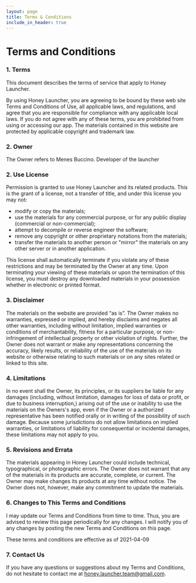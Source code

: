 ```yaml
---
layout: page
title: Terms & Conditions
include_in_header: true
---
```


# Terms and Conditions
### 1. Terms
This document describes the terms of service that apply to Honey Launcher.

By using Honey Launcher, you are agreeing to be bound by these web site Terms and Conditions of Use, all applicable laws, and regulations, and agree that you are responsible for compliance with any applicable local laws. If you do not agree with any of these terms, you are prohibited from using or accessing our app. The materials contained in this website are protected by applicable copyright and trademark law.

### 2. Owner
The Owner refers to Menes Buccino. Developer of the launcher 

### 2. Use License
Permission is granted to use Honey Launcher and its related products. This is the grant of a license, not a transfer of title, and under this license you may not:

* modify or copy the materials;
* use the materials for any commercial purpose, or for any public display (commercial or non-commercial);
* attempt to decompile or reverse engineer the software;
* remove any copyright or other proprietary notations from the materials; 
* transfer the materials to another person or "mirror" the materials on any other server or in another application.

This license shall automatically terminate if you violate any of these restrictions and may be terminated by the Owner at any time. Upon terminating your viewing of these materials or upon the termination of this license, you must destroy any downloaded materials in your possession whether in electronic or printed format.

### 3. Disclaimer

The materials on the website are provided “as is”. The Owner makes no warranties, expressed or implied, and hereby disclaims and negates all other warranties, including without limitation, implied warranties or conditions of merchantability, fitness for a particular purpose, or non-infringement of intellectual property or other violation of rights. Further, the Owner does not warrant or make any representations concerning the accuracy, likely results, or reliability of the use of the materials on its website or otherwise relating to such materials or on any sites related or linked to this site.

### 4. Limitations

In no event shall the Owner, its principles, or its suppliers be liable for any damages (including, without limitation, damages for loss of data or profit, or due to business interruption,) arising out of the use or inability to use the materials on the Owners's app, even if the Owner or a authorized representative has been notified orally or in writing of the possibility of such damage. Because some jurisdictions do not allow limitations on implied warranties, or limitations of liability for consequential or incidental damages, these limitations may not apply to you.

### 5. Revisions and Errata
The materials appearing in Honey Launcher could include technical, typographical, or photographic errors. The Owner does not warrant that any of the materials in its products are accurate, complete, or current. The Owner may make changes its products at any time without notice. The Owner does not, however, make any commitment to update the materials.

### 6. Changes to This Terms and Conditions

I may update our Terms and Conditions from time to time. Thus, you are advised to review this page periodically for any changes. I will notify you of any changes by posting the new Terms and Conditions on this page.

These terms and conditions are effective as of 2021-04-09

### 7. Contact Us

If you have any questions or suggestions about my Terms and Conditions, do not hesitate to contact me at honey.launcher.team@gmail.com.


